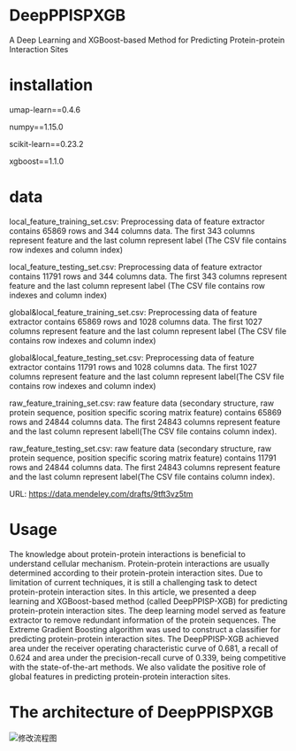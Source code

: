 # **DeepPPISPXGB** 
A Deep Learning and XGBoost-based Method for Predicting Protein-protein Interaction Sites 


# **installation** 

umap-learn==0.4.6

numpy==1.15.0

scikit-learn==0.23.2

xgboost==1.1.0


# **data**

local_feature_training_set.csv: Preprocessing data of feature extractor contains 65869 rows and 344 columns data. The first 343 columns represent feature and the last column represent label (The CSV file contains row indexes and column index) 

local_feature_testing_set.csv: Preprocessing data of feature extractor contains 11791 rows and 344 columns data. The first 343 columns represent feature and the last column represent label (The CSV file contains row indexes and  column index)

global&local_feature_training_set.csv: Preprocessing data of feature extractor contains 65869 rows and 1028 columns data. The first 1027 columns represent feature and the last column represent label (The CSV file contains row indexes and  column index)

global&local_feature_testing_set.csv: Preprocessing data of feature extractor contains 11791 rows and 1028 columns data. The first 1027 columns represent feature and the last column represent label(The CSV file contains row indexes and  column index) 

raw_feature_training_set.csv: raw feature data (secondary structure, raw protein sequence, position specific scoring matrix feature)  contains 65869 rows and 24844 columns data. The first 24843 columns represent feature and the last column represent labell(The CSV file contains  column index).

raw_feature_testing_set.csv: raw feature data (secondary structure, raw protein sequence, position specific scoring matrix feature)  contains 11791 rows and 24844 columns data. The first 24843 columns represent feature and the last column represent label(The CSV file contains  column index).



URL: https://data.mendeley.com/drafts/9tft3vz5tm

# **Usage** 

The knowledge about protein-protein interactions is beneficial to understand cellular mechanism. Protein-protein interactions are usually determined according to their protein-protein interaction sites. Due to limitation of current techniques, it is still a challenging task to detect protein-protein interaction sites. In this article, we presented a deep learning and XGBoost-based method (called DeepPPISP-XGB) for predicting protein-protein interaction sites. The deep learning model served as feature extractor to remove redundant information of the protein sequences. The Extreme Gradient Boosting algorithm was used to construct a classifier for predicting protein-protein interaction sites. The DeepPPISP-XGB achieved area under the receiver operating characteristic curve of 0.681, a recall of 0.624 and area under the precision-recall curve of 0.339, being competitive with the state-of-the-art methods. We also validate the positive role of global features in predicting protein-protein interaction sites. 

# **The architecture of DeepPPISPXGB** 
![修改流程图](https://user-images.githubusercontent.com/52057084/132301167-9fdf40d3-2a86-4724-8c6b-88d0c3ded642.jpg)





